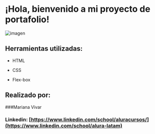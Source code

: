 # ¡Hola, bienvenido a mi proyecto de portafolio!

![imagen](https://cdn1.gnarususercontent.com.br/6/450324/9facae6f-79bf-48f3-b3a9-b4f9284802d7.png)  
## Herramientas utilizadas:

* HTML

* CSS

* Flex-box

## Realizado por:

###Mariana Vivar

### Linkedin: [https://www.linkedin.com/school/aluracursos/](https://www.linkedin.com/school/alura-latam)
